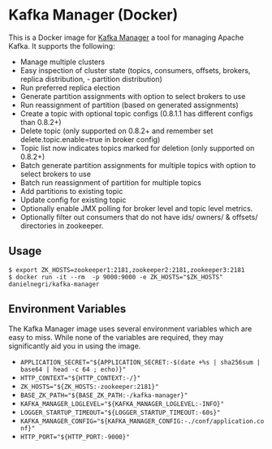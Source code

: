 # Kafka Manager (Docker)

This is a Docker image for [Kafka Manager](https://github.com/yahoo/kafka-manager) a tool for managing Apache Kafka. It supports the following:

- Manage multiple clusters
- Easy inspection of cluster state (topics, consumers, offsets, brokers, replica distribution, - partition distribution)
- Run preferred replica election
- Generate partition assignments with option to select brokers to use
- Run reassignment of partition (based on generated assignments)
- Create a topic with optional topic configs (0.8.1.1 has different configs than 0.8.2+)
- Delete topic (only supported on 0.8.2+ and remember set delete.topic.enable=true in broker config)
- Topic list now indicates topics marked for deletion (only supported on 0.8.2+)
- Batch generate partition assignments for multiple topics with option to select brokers to use
- Batch run reassignment of partition for multiple topics
- Add partitions to existing topic
- Update config for existing topic
- Optionally enable JMX polling for broker level and topic level metrics.
- Optionally filter out consumers that do not have ids/ owners/ & offsets/ directories in zookeeper.

## Usage

```
$ export ZK_HOSTS=zookeeper1:2181,zookeeper2:2181,zookeeper3:2181
$ docker run -it --rm  -p 9000:9000 -e ZK_HOSTS="$ZK_HOSTS" danielnegri/kafka-manager
```

## Environment Variables

The Kafka Manager image uses several environment variables which are easy to miss. While none of the variables are required, they may significantly aid you in using the image.

- `APPLICATION_SECRET="${APPLICATION_SECRET:-$(date +%s | sha256sum | base64 | head -c 64 ; echo)}"`
- `HTTP_CONTEXT="${HTTP_CONTEXT:-/}"`
- `ZK_HOSTS="${ZK_HOSTS:-zookeeper:2181}"`
- `BASE_ZK_PATH="${BASE_ZK_PATH:-/kafka-manager}"`
- `KAFKA_MANAGER_LOGLEVEL="${KAFKA_MANAGER_LOGLEVEL:-INFO}"`
- `LOGGER_STARTUP_TIMEOUT="${LOGGER_STARTUP_TIMEOUT:-60s}"`
- `KAFKA_MANAGER_CONFIG="${KAFKA_MANAGER_CONFIG:-./conf/application.conf}"`
- `HTTP_PORT="${HTTP_PORT:-9000}"`
